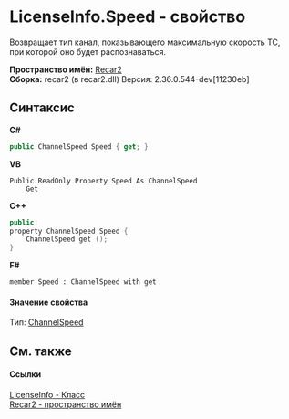 # LicenseInfo.Speed - свойство
 

Возвращает тип канал, показывающего максимальную скорость ТС, при которой оно будет распознаваться.

**Пространство имён:**&nbsp;<a href="0dd0c505-07fc-c3e8-128c-d1a0701f2a29">Recar2</a><br />**Сборка:**&nbsp;recar2 (в recar2.dll) Версия: 2.36.0.544-dev[11230eb]

## Синтаксис

**C#**<br />
``` C#
public ChannelSpeed Speed { get; }
```

**VB**<br />
``` VB
Public ReadOnly Property Speed As ChannelSpeed
	Get
```

**C++**<br />
``` C++
public:
property ChannelSpeed Speed {
	ChannelSpeed get ();
}
```

**F#**<br />
``` F#
member Speed : ChannelSpeed with get

```


#### Значение свойства
Тип:&nbsp;<a href="1050c193-f7b5-c31a-95b8-3aa116d3a58a">ChannelSpeed</a>

## См. также


#### Ссылки
<a href="41c89417-4e35-5a9d-3870-dcbf9d7022b0">LicenseInfo - Класс</a><br /><a href="0dd0c505-07fc-c3e8-128c-d1a0701f2a29">Recar2 - пространство имён</a><br />